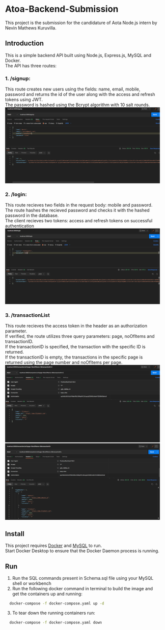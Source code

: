 # Atoa-Backend-Submission
This project is the submission for the candidature of Aota Node.js intern by Nevin Mathews Kuruvilla.
## Introduction
This is a simple backend API built using Node.js, Express.js, MySQL and Docker.\
The API has three routes:
### 1. /signup:
This route creates new users using the fields: name, email, mobile, password and returns the id of the user along with the access and refresh tokens using JWT.\
The password is hashed using the Bcrypt algorithm with 10 salt rounds.
![image](/testcases/signin.PNG)
### 2. /login: 
This route recieves two fields in the request body: mobile and password.\
The route hashes the recieved password and checks it with the hashed password in the database.\
The client recieves two tokens: access and refresh tokens on successful authentication
![image](/testcases/login.PNG)
### 3. /transactionList
This route recieves the access token in the header as an authorization parameter.\
If verified, the route utilizes three query parameters: page, noOfItems and transactionID.\
If the transactionID is specified, the transaction with the specific ID is returned.\
If the transactionID is empty, the transactions in the specific page is returned using the page number and noOfItems per page.\
![image](/testcases/singleTransaction.PNG)
![image](/testcases/transactionlist.PNG)
## Install
This project requires [Docker](https://docs.docker.com/get-docker/) and [MySQL](https://www.mysql.com/) to run.\
Start Docker Desktop to ensure that the Docker Daemon process is running.

## Run
1. Run the SQL commands present in Schema.sql file using your MySQL shell or workbench
2. Run the following docker command in terminal to build the image and get the containers up and running:
  ```bash
    docker-compose -f docker-compose.yaml up -d
  ```
3. To tear down the running containers run:
```bash
  docker-compose -f docker-compose.yaml down
```
